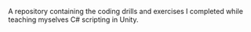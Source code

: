 A repository containing the coding drills and exercises I completed while teaching myselves C# scripting in Unity.